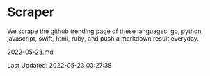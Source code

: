 # Scraper

We scrape the github trending page of these languages: go, python, javascript, swift, html, ruby, and push a markdown result everyday.

[2022-05-23.md](https://github.com/henson/Scraper/blob/master/2022-05-23.md)

Last Updated: 2022-05-23 03:27:38